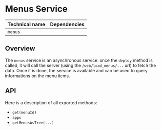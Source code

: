 # Menus Service

| Technical name | Dependencies |
| -------------- | ------------ |
| `menus`        |              |

## Overview

The `menus` service is an asynchronous service: once the `deploy` method is
called, it will call the server (using the `/web/load_menus/...` url) to fetch
the data. Once it is done, the service is available and can be used to query
informations on the menu items.

## API

Here is a description of all exported methods:

- `get(menuId)`
- `apps`
- `getMenusAsTree(...)`
